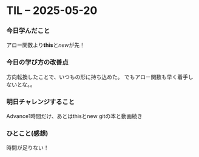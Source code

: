 # TIL – 2025-05-20

### 今日学んだこと
アロー関数より**this**と*new*が先！

### 今日の学び方の改善点
方向転換したことで、いつもの形に持ち込めた。
でもアロー関数も早く着手しないとな。。

### 明日チャレンジすること
Advance1時間だけ、あとはthisとnew
gitの本と動画続き

### ひとこと(感想)
時間が足りない！
